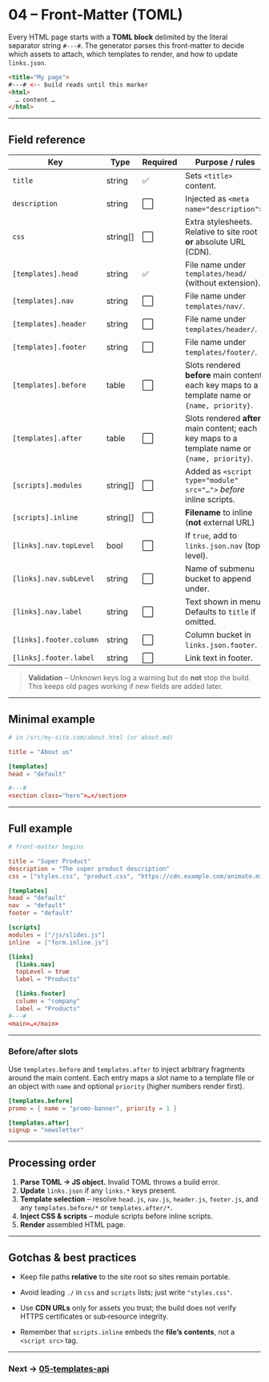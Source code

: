 # 04 – Front‑Matter (TOML)

Every HTML page starts with a **TOML block** delimited by the literal separator
string `#---#`. The generator parses this front‑matter to decide which assets to
attach, which templates to render, and how to update `links.json`.

```html
<title="My page">
#---# <-- build reads until this marker
<html>
  … content …
</html>
```

<!-- TODO: confirm whether leading newline before the first key is allowed. -->

---

## Field reference

| Key                     | Type      | Required | Purpose / rules                                                     |
| ----------------------- | --------- | -------- | ------------------------------------------------------------------- |
| `title`                 | string    | ✅       | Sets `<title>` content.                                             |
| `description`           | string    | ⬜       | Injected as `<meta name="description">`.                            |
| `css`                   | string\[] | ⬜       | Extra stylesheets. Relative to site root **or** absolute URL (CDN). |
| `[templates].head`      | string    | ✅       | File name under `templates/head/` (without extension).              |
| `[templates].nav`       | string    | ⬜       | File name under `templates/nav/`.                                   |
| `[templates].header`    | string    | ⬜       | File name under `templates/header/`.                                |
| `[templates].footer`    | string    | ⬜       | File name under `templates/footer/`.                                |
| `[templates].before`    | table     | ⬜       | Slots rendered **before** main content; each key maps to a template name or `{name, priority}`. |
| `[templates].after`     | table     | ⬜       | Slots rendered **after** main content; each key maps to a template name or `{name, priority}`. |
| `[scripts].modules`     | string\[] | ⬜       | Added as `<script type="module" src="…">` _before_ inline scripts.  |
| `[scripts].inline`      | string\[] | ⬜       | **Filename** to inline (**not** external URL)                       |
| `[links].nav.topLevel`  | bool      | ⬜       | If `true`, add to `links.json.nav` (top level).                     |
| `[links].nav.subLevel`  | string    | ⬜       | Name of submenu bucket to append under.                             |
| `[links].nav.label`     | string    | ⬜       | Text shown in menu. Defaults to `title` if omitted.                 |
| `[links].footer.column` | string    | ⬜       | Column bucket in `links.json.footer`.                               |
| `[links].footer.label`  | string    | ⬜       | Link text in footer.                                                |

> **Validation** – Unknown keys log a warning but do **not** stop the build.
> This keeps old pages working if new fields are added later.

---

## Minimal example

```toml
# in /src/my-site.com/about.html (or about.md)

title = "About us"

[templates]
head = "default"

#---#
<section class="hero">…</section>
```

---

## Full example

```toml
# front‑matter begins

title = "Super Product"
description = "The super product description"
css = ["styles.css", "product.css", "https://cdn.example.com/animate.min.css"]

[templates]
head = "default"
nav  = "default"
footer = "default"

[scripts]
modules = ["/js/slides.js"]
inline  = ["form.inline.js"]

[links]
  [links.nav]
  topLevel = true
  label = "Products"

  [links.footer]
  column = "company"
  label = "Products"
#---#
<main>…</main>
```

---

### Before/after slots

Use `templates.before` and `templates.after` to inject arbitrary fragments around the main content. Each entry maps a slot name to a template file or an object with `name` and optional `priority` (higher numbers render first).

```toml
[templates.before]
promo = { name = "promo-banner", priority = 1 }

[templates.after]
signup = "newsletter"
```

---

## Processing order

1. **Parse TOML → JS object.** Invalid TOML throws a build error.
2. **Update** `links.json` if any `links.*` keys present.
3. **Template selection** – resolve `head.js`, `nav.js`, `header.js`, `footer.js`, and any `templates.before/*` or `templates.after/*`.
4. **Inject CSS & scripts** – module scripts before inline scripts.
5. **Render** assembled HTML page.

---

## Gotchas & best practices

- Keep file paths **relative** to the site root so sites remain portable.
- Avoid leading `./` in `css` and `scripts` lists; just write `"styles.css"`.
- Use **CDN URLs** only for assets you trust; the build does not verify HTTPS
  certificates or sub‑resource integrity.
- Remember that `scripts.inline` embeds the **file’s contents**, not a
  `<script src>` tag.

  <!-- TODO: builder flag to switch between inline vs external link? -->

---

### Next → [05-templates-api](05-templates-api.md)
